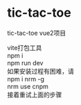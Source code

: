 # tic-tac-toe
tic-tac-toe vue2项目

vite打包工具  
npm i  
npm run dev  
如果安装过程有困难，请  
npm i nrm -g  
nrm use cnpm  
接着重试上面的步骤  
